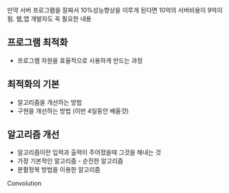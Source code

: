 만약 서버 프로그램을 잘짜서 10%성능향상을 이루게 된다면 10억의 서버비용이 9억이 됨.
웹,앱 개발자도 꼭 필요한 내용

## 프로그램 최적화
* 프로그램 자원을 효울적으로 사용하게 만드는 과정
## 최적화의 기본
* 알고리즘을 개선하는 방법
* 구현을 개선하는 방법 (이번 4일동안 배울것)
## 알고리즘 개선
* 알고리즘이란 입력과 출력이 주어졌을때 그것을 해내는 것
* 가장 기본적인 알고리즘 - 순진한 알고리즘
* 분활정복 방법을 이용한 알고리즘

Convolution


